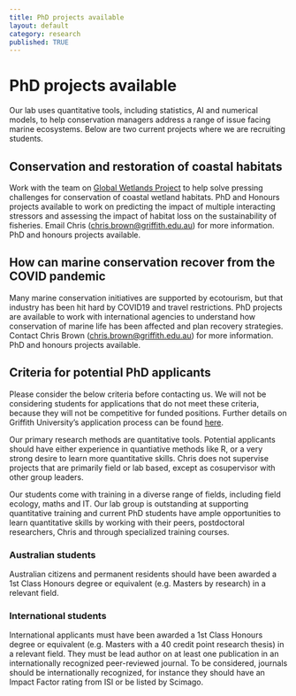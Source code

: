 ```yaml
---
title: PhD projects available
layout: default
category: research
published: TRUE
---
```


# PhD projects available

Our lab uses quantitative tools, including statistics, AI and numerical models, to help conservation managers address a range of issue facing marine ecosystems. Below are two current projects where we are recruiting students.

## Conservation and restoration of coastal habitats
Work with the team on [Global Wetlands Project](https://globalwetlandsproject.org/) to help solve pressing challenges for conservation of coastal wetland habitats. PhD and Honours projects available to work on predicting the impact of multiple interacting stressors and assessing the impact of habitat loss on the sustainability of fisheries. Email Chris (chris.brown@griffith.edu.au) for more information. PhD and honours projects available.

## How can marine conservation recover from the COVID pandemic

Many marine conservation initiatives are supported by ecotourism, but that industry has been hit hard by COVID19 and travel restrictions. PhD projects are available to work with international agencies to understand how conservation of marine life has been affected and plan recovery strategies. Contact Chris Brown (chris.brown@griffith.edu.au) for more information. PhD and honours projects available.

## Criteria for potential PhD applicants

Please consider the below criteria before contacting us. We will not be considering students for applications that do not meet these criteria, because they will not be competitive for funded positions. Further details on Griffith University’s application process can be found [here](https://www.griffith.edu.au/research-study/apply).  

Our primary research methods are quantitative tools. Potential applicants should have either experience in quantiative methods like R, or a very strong desire to learn more quantitative skills. Chris does not supervise projects that are primarily field or lab based, except as cosupervisor with other group leaders.

Our students come with training in a diverse range of fields, including field ecology, maths and IT. Our lab group is outstanding at supporting quantitative training and current PhD students have ample opportunities to learn quantitative skills by working with their peers, postdoctoral researchers, Chris and through specialized training courses.

### Australian students

Australian citizens and permanent residents should have been awarded a 1st Class Honours degree or equivalent (e.g. Masters by research) in a relevant field.

### International students

International applicants must have been awarded a 1st Class Honours degree or equivalent (e.g. Masters with a 40 credit point research thesis) in a relevant field. They must be lead author on at least one publication in an internationally recognized peer-reviewed journal. To be considered, journals should be internationally recognized, for instance they should have an Impact Factor rating from ISI or be listed by Scimago.
